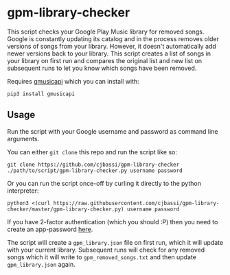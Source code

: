 # gpm-library-checker

This script checks your Google Play Music library for removed songs. Google is constantly updating its catalog and in the process removes older versions of songs from your library. However, it doesn't automatically add newer versions back to your library. This script creates a list of songs in your library on first run and compares the original list and new list on subsequent runs to let you know which songs have been removed.

Requires [gmusicapi](https://github.com/simon-weber/gmusicapi) which you can install with:
```
pip3 install gmusicapi
```

## Usage

Run the script with your Google username and password as command line arguments.

You can either `git clone` this repo and run the script like so:

```
git clone https://github.com/cjbassi/gpm-library-checker
./path/to/script/gpm-library-checker.py username password
```

Or you can run the script once-off by curling it directly to the python interpreter:

```
python3 <(curl https://raw.githubusercontent.com/cjbassi/gpm-library-checker/master/gpm-library-checker.py) username password
```

If you have 2-factor authentication (which you should :P) then you need to create an app-password [here](myaccount.google.com/apppasswords).

The script will create a `gpm_library.json` file on first run, which it will update with your current library. Subsequent runs will check for any removed songs which it will write to `gpm_removed_songs.txt` and then update `gpm_library.json` again.
